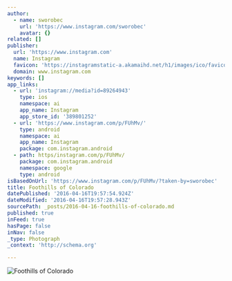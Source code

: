```yaml
---
author:
  - name: sworobec
    url: 'https://www.instagram.com/sworobec'
    avatar: {}
related: []
publisher:
  url: 'https://www.instagram.com'
  name: Instagram
  favicon: 'https://instagramstatic-a.akamaihd.net/h1/images/ico/favicon.ico/7cdab0872b15.ico'
  domain: www.instagram.com
keywords: []
app_links:
  - url: 'instagram://media?id=89264943'
    type: ios
    namespace: ai
    app_name: Instagram
    app_store_id: '389801252'
  - url: 'https://www.instagram.com/p/FUhMv/'
    type: android
    namespace: ai
    app_name: Instagram
    package: com.instagram.android
  - path: https/instagram.com/p/FUhMv/
    package: com.instagram.android
    namespace: google
    type: android
isBasedOnUrl: 'https://www.instagram.com/p/FUhMv/?taken-by=sworobec'
title: Foothills of Colorado
datePublished: '2016-04-16T19:57:54.924Z'
dateModified: '2016-04-16T19:57:28.943Z'
sourcePath: _posts/2016-04-16-foothills-of-colorado.md
published: true
inFeed: true
hasPage: false
inNav: false
_type: Photograph
_context: 'http://schema.org'

---
```

![Foothills of Colorado](https://scontent.cdninstagram.com/t51.2885-15/e15/11191337_1430651350572080_963055684_n.jpg?ig_cache_key=ODkyNjQ5NDM%3D.2)